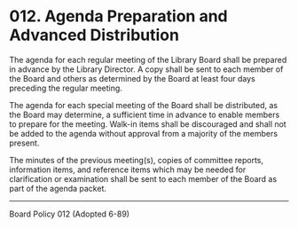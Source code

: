 # 012. Agenda Preparation and Advanced Distribution

The agenda for each regular meeting of the Library Board shall be prepared in advance by the Library Director. A copy shall be sent to each member of the Board and others as determined by the Board at least four days preceding the regular meeting.

The agenda for each special meeting of the Board shall be distributed, as the Board may determine, a sufficient time in advance to enable members to prepare for the meeting. Walk-in items shall be discouraged and shall not be added to the agenda without approval from a majority of the members present.

The minutes of the previous meeting(s), copies of committee reports, information items, and reference items which may be needed for clarification or examination shall be sent to each member of the Board as part of the agenda packet.

---

Board Policy 012 (Adopted 6-89)
